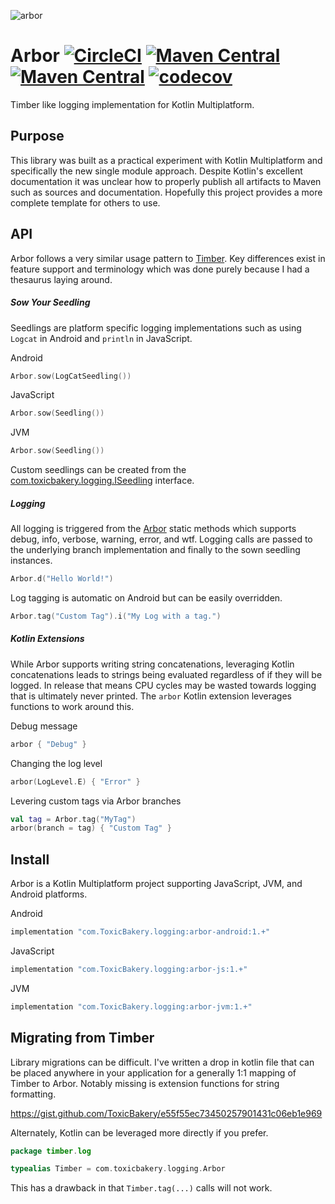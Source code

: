 ![arbor](https://github.com/ToxicBakery/Arbor/blob/master/art/arbor.png?raw=true)

# Arbor [![CircleCI](https://circleci.com/gh/ToxicBakery/Arbor.svg?style=svg)](https://circleci.com/gh/ToxicBakery/Arbor) [![Maven Central](https://img.shields.io/maven-metadata/v/https/oss.sonatype.org/content/repositories/releases/com/ToxicBakery/logging/arbor/maven-metadata.xml.svg)](https://oss.sonatype.org/content/repositories/releases/com/ToxicBakery/logging/) [![Maven Central](https://img.shields.io/maven-metadata/v/https/oss.sonatype.org/content/repositories/snapshots/com/ToxicBakery/logging/arbor/maven-metadata.xml.svg)](https://oss.sonatype.org/content/repositories/snapshots/com/ToxicBakery/logging/) [![codecov](https://codecov.io/gh/ToxicBakery/Arbor/branch/master/graph/badge.svg)](https://codecov.io/gh/ToxicBakery/Arbor)
Timber like logging implementation for Kotlin Multiplatform.

## Purpose
This library was built as a practical experiment with Kotlin Multiplatform and specifically the new single module approach. Despite Kotlin's excellent documentation it was unclear how to properly publish all artifacts to Maven such as sources and documentation. Hopefully this project provides a more complete template for others to use.

## API
Arbor follows a very similar usage pattern to [Timber](https://github.com/jakewharton/timber). Key differences exist in feature support and terminology which was done purely because I had a thesaurus laying around.

##### Sow Your Seedling
Seedlings are platform specific logging implementations such as using `Logcat` in Android and `println` in JavaScript.

Android
```kotlin
Arbor.sow(LogCatSeedling())
```

JavaScript
```kotlin
Arbor.sow(Seedling())
```

JVM
```kotlin
Arbor.sow(Seedling())
```

Custom seedlings can be created from the [com.toxicbakery.logging.ISeedling](https://github.com/ToxicBakery/Arbor/blob/master/common/src/commonMain/kotlin/com/toxicbakery/logging/ISeedling.kt) interface.

##### Logging
All logging is triggered from the [Arbor](https://github.com/ToxicBakery/Arbor/blob/master/common/src/commonMain/kotlin/com/toxicbakery/logging/Arbor.kt) static methods which supports debug, info, verbose, warning, error, and wtf. Logging calls are passed to the underlying branch implementation and finally to the sown seedling instances. 

```kotlin
Arbor.d("Hello World!")
```

Log tagging is automatic on Android but can be easily overridden.

```kotlin
Arbor.tag("Custom Tag").i("My Log with a tag.")
```

##### Kotlin Extensions
While Arbor supports writing string concatenations, leveraging Kotlin concatenations leads to strings being evaluated regardless of if they will be logged. In release that means CPU cycles may be wasted towards logging that is ultimately never printed. The `arbor` Kotlin extension leverages functions to work around this.

Debug message
```kotlin
arbor { "Debug" }
```

Changing the log level
```kotlin
arbor(LogLevel.E) { "Error" }
```

Levering custom tags via Arbor branches
```kotlin
val tag = Arbor.tag("MyTag")
arbor(branch = tag) { "Custom Tag" }
```

## Install
Arbor is a Kotlin Multiplatform project supporting JavaScript, JVM, and Android platforms.

Android
```groovy
implementation "com.ToxicBakery.logging:arbor-android:1.+"
```

JavaScript
```groovy
implementation "com.ToxicBakery.logging:arbor-js:1.+"
```

JVM
```groovy
implementation "com.ToxicBakery.logging:arbor-jvm:1.+"
```

## Migrating from Timber
Library migrations can be difficult. I've written a drop in kotlin file that can be placed anywhere in your application for a generally 1:1 mapping of Timber to Arbor. Notably missing is extension functions for string formatting.

https://gist.github.com/ToxicBakery/e55f55ec73450257901431c06eb1e969

Alternately, Kotlin can be leveraged more directly if you prefer.

```kotlin
package timber.log

typealias Timber = com.toxicbakery.logging.Arbor
```

This has a drawback in that `Timber.tag(...)` calls will not work.
